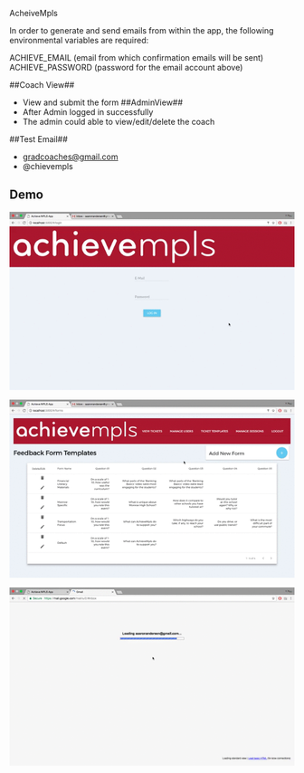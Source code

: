 
AcheiveMpls

<!--Do we want to include?  -->
In order to generate and send emails from within the app, the following environmental variables are required:

ACHIEVE_EMAIL (email from which confirmation emails will be sent)
ACHIEVE_PASSWORD (password for the email account above)
<!--Do we want to include?  -->

##Coach View##
* View and submit the form
##AdminView##
* After Admin logged in successfully
* The admin could able to view/edit/delete the coach

##Test Email##
* gradcoaches@gmail.com
* @chievempls


## Demo
<p align="center">
  <img src="walkthrough/part1.gif" alt="first walkthrough gif"/>
</p>

<p align="center">
  <img src="walkthrough/part2.gif" alt="second walkthrough gif"/>
</p>

<p align="center">
  <img src="walkthrough/part3.gif" alt="third walkthrough gif"/>
</p>
